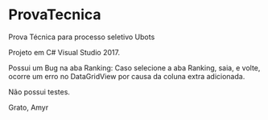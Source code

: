 # ProvaTecnica
Prova Técnica para processo seletivo Ubots

Projeto em C#
Visual Studio 2017.

Possui um Bug na aba Ranking:
Caso selecione a aba Ranking, saia, e volte, ocorre um erro no DataGridView por causa da coluna extra adicionada.

Não possui testes.

Grato,
Amyr
